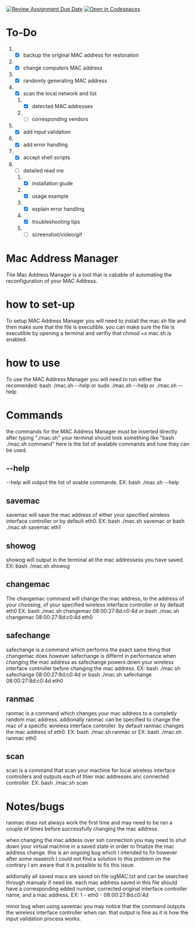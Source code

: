 [![Review Assignment Due Date](https://classroom.github.com/assets/deadline-readme-button-22041afd0340ce965d47ae6ef1cefeee28c7c493a6346c4f15d667ab976d596c.svg)](https://classroom.github.com/a/tp86o73G)
[![Open in Codespaces](https://classroom.github.com/assets/launch-codespace-2972f46106e565e64193e422d61a12cf1da4916b45550586e14ef0a7c637dd04.svg)](https://classroom.github.com/open-in-codespaces?assignment_repo_id=17754093)

# To-Do 
1. - [x] backup the original MAC address for restoration 
2. - [x] change computers MAC address 
3. - [x] randomly generating MAC address 
4. - [x] scan the local network and list 
    1. - [x] detected MAC addresses 
    2. - [ ] corresponding vendors 
5. - [x] add input validation 
6. - [x] add error handling 
7. - [x] accept shell scripts 
8. - [ ] detailed read me 
    1. - [x] installation giude 
    2. - [x] usage example 
    3. - [x] explain error handling 
    4. - [x] troubleshooting tips 
    5. - [ ] screenshot/video/gif 

# Mac Address Manager
The Mac Address Manager is a tool that is cabable of automating the reconfiguration of your MAC Address. 

# how to set-up 
To setup MAC Address Manager you will need to install the mac.sh file and then make sure that the file is executible. you can make sure the file is executible by opening a terminal and verifiy that chmod +x mac.sh is enabled. 

# how to use
To use the MAC Address Manager you will need to run either the recomended: bash ./mac.sh --help or sudo ./mac.sh --help or ./mac.sh --help 

# Commands
the commands for the MAC Address Manager must be inserted directly after typing "./mac.sh" your terminal should look something like "bash ./mac.sh command"
here is the list of avalable commands and how they can be used. 
## --help
--help will output the list of avable commands. 
EX: bash ./mac.sh --help

## savemac
savemac will save the mac address of either your specified wireless interface controller or by default eth0. 
EX: bash ./mac.sh savemac 
or 
    bash ./mac.sh savemac eth1

## showog
showog will output in the terminal all the mac addressess you have saved.
EX: bash ./mac.sh showog

## changemac
The changemac command will change the mac address, to the address of your choosing, of your specified wireless interface controller or by default eth0
EX: bash ./mac.sh changemac 08:00:27:8d:c0:4d 
or 
    bash ./mac.sh changemac 08:00:27:8d:c0:4d eth0

## safechange
safechange is a command which performs the exact same thing that changemac does however safechange is differnt in performance when changing the mac address as safechange powers down your wireless interface controller before changing the mac address.
EX: bash ./mac.sh safechange 08:00:27:8d:c0:4d 
or 
    bash ./mac.sh safechange 08:00:27:8d:c0:4d eth0

## ranmac
ranmac is a command which changes your mac address to a completly random mac address. addionally ranmac can be specified to change the mac of a specific wireless interface controller. by default ranmac changes the mac address of eth0.
EX: bash ./mac.sh ranmac 
or 
    EX: bash ./mac.sh ranmac eth0

## scan
scan is a command that scan your machine for local wireless interface controllers and outputs each of thier mac addresses anc connected controller. 
EX: bash ./mac.sh scan

# Notes/bugs
ranmac does not always work the first time and may need to be ran a couple of times before successfully changing the mac address. 

when changing the mac addess over ssh connection you may need to shut down your virtual machine in a saved state in order to finalize the mac address change. this is an ongoing bug which I intended to fix however after some reaserch I could not find a solution to this problem on the contrary I am aware that it is possible to fix this issue. 

addionally all saved macs are saved on file ogMAC.txt and can be searched through manualy if need be. each mac address saved in this file should have a corresponding added number, corrected original interface controller name, and a mac address. EX: 1 - eth0 - 08:00:27:8d:c0:4d

minor bug when using savemac you may notice that the command outputs the wireless interface controller when ran. that output is fine as it is how the input validation process works. 